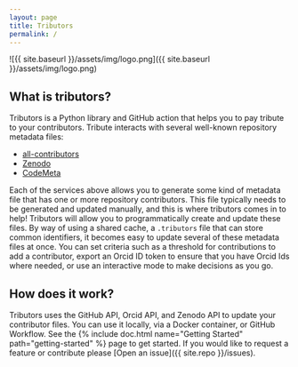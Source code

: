 ```yaml
---
layout: page
title: Tributors
permalink: /
---
```


![{{ site.baseurl }}/assets/img/logo.png]({{ site.baseurl }}/assets/img/logo.png)

## What is tributors?

Tributors is a Python library and GitHub action that helps you to pay tribute to your
contributors. Tribute interacts with several well-known repository metadata files:

 - [all-contributors](https://github.com/all-contributors)
 - [Zenodo](https://zenodo.org)
 - [CodeMeta](https://codemeta.github.io/)

Each of the services above allows you to generate some kind of metadata file
that has one or more repository contributors. This file typically needs to be
generated and updated manually, and this is where tributors comes in to help!
Tributors will allow you to programmatically create and update these files.
By way of using a shared cache, a `.tributors` file that can store common
identifiers, it becomes easy to update several of these metadata files at once.
You can set criteria such as a threshold for contributions to add a contributor,
export an Orcid ID token to ensure that you have Orcid Ids where needed,
or use an interactive mode to make decisions as you go.

## How does it work?

Tributors uses the GitHub API, Orcid API, and Zenodo API to update your contributor
files. You can use it locally, via a Docker container, or GitHub Workflow.
See the {% include doc.html name="Getting Started" path="getting-started" %} page to
get started. If you would like to request a feature or contribute please
[Open an issue]({{ site.repo }}/issues).
